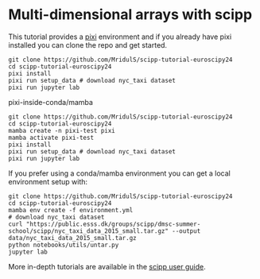 # Multi-dimensional arrays with scipp

This tutorial provides a [pixi](https://pixi.sh/latest/) environment and if you already have pixi installed you can clone the repo and get started.
```
git clone https://github.com/MridulS/scipp-tutorial-euroscipy24
cd scipp-tutorial-euroscipy24
pixi install
pixi run setup_data # download nyc_taxi dataset
pixi run jupyter lab
```


pixi-inside-conda/mamba
```
git clone https://github.com/MridulS/scipp-tutorial-euroscipy24
cd scipp-tutorial-euroscipy24
mamba create -n pixi-test pixi
mamba activate pixi-test
pixi install
pixi run setup_data # download nyc_taxi dataset
pixi run jupyter lab
```


If you prefer using a conda/mamba environment you can get a local environment setup with:
```
git clone https://github.com/MridulS/scipp-tutorial-euroscipy24
cd scipp-tutorial-euroscipy24
mamba env create -f environment.yml
# download nyc_taxi dataset
curl "https://public.esss.dk/groups/scipp/dmsc-summer-school/scipp/nyc_taxi_data_2015_small.tar.gz" --output data/nyc_taxi_data_2015_small.tar.gz
python notebooks/utils/untar.py
jupyter lab
```

More in-depth tutorials are available in the [scipp user guide](https://scipp.github.io/user-guide/index.html).
